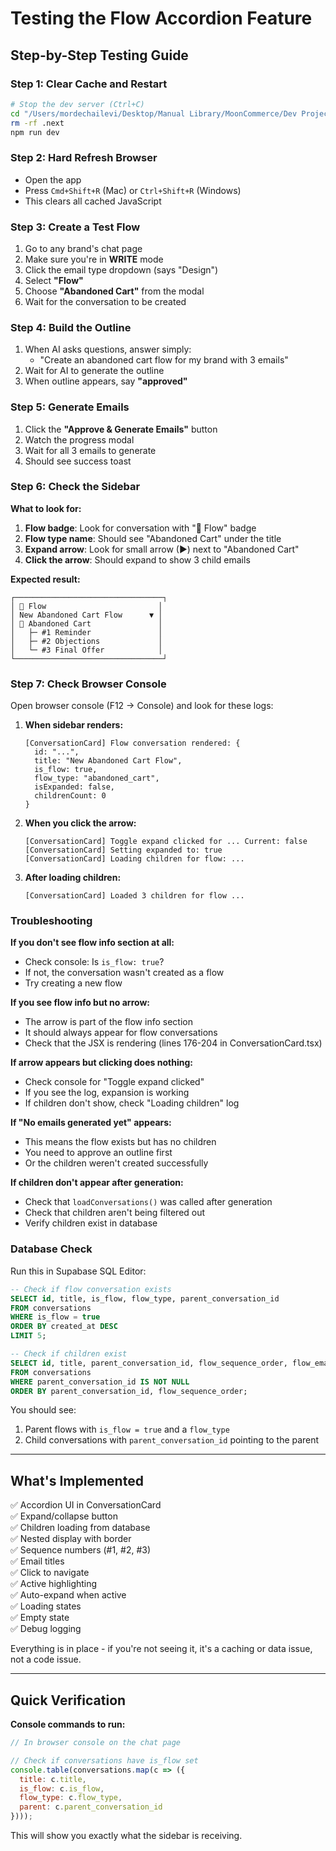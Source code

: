 # Testing the Flow Accordion Feature

## Step-by-Step Testing Guide

### Step 1: Clear Cache and Restart
```bash
# Stop the dev server (Ctrl+C)
cd "/Users/mordechailevi/Desktop/Manual Library/MoonCommerce/Dev Projects/command_center"
rm -rf .next
npm run dev
```

### Step 2: Hard Refresh Browser
- Open the app
- Press `Cmd+Shift+R` (Mac) or `Ctrl+Shift+R` (Windows)
- This clears all cached JavaScript

### Step 3: Create a Test Flow
1. Go to any brand's chat page
2. Make sure you're in **WRITE** mode
3. Click the email type dropdown (says "Design")
4. Select **"Flow"**
5. Choose **"Abandoned Cart"** from the modal
6. Wait for the conversation to be created

### Step 4: Build the Outline
1. When AI asks questions, answer simply:
   - "Create an abandoned cart flow for my brand with 3 emails"
2. Wait for AI to generate the outline
3. When outline appears, say **"approved"**

### Step 5: Generate Emails
1. Click the **"Approve & Generate Emails"** button
2. Watch the progress modal
3. Wait for all 3 emails to generate
4. Should see success toast

### Step 6: Check the Sidebar

**What to look for:**

1. **Flow badge**: Look for conversation with "🔄 Flow" badge
2. **Flow type name**: Should see "Abandoned Cart" under the title
3. **Expand arrow**: Look for small arrow (▶) next to "Abandoned Cart"
4. **Click the arrow**: Should expand to show 3 child emails

**Expected result:**
```
┌─────────────────────────────────┐
│ 🔄 Flow                         │
│ New Abandoned Cart Flow      ▼ │
│ 🛒 Abandoned Cart               │
│   ├─ #1 Reminder               │
│   ├─ #2 Objections             │
│   └─ #3 Final Offer            │
└─────────────────────────────────┘
```

### Step 7: Check Browser Console

Open browser console (F12 → Console) and look for these logs:

1. **When sidebar renders:**
   ```
   [ConversationCard] Flow conversation rendered: {
     id: "...",
     title: "New Abandoned Cart Flow",
     is_flow: true,
     flow_type: "abandoned_cart",
     isExpanded: false,
     childrenCount: 0
   }
   ```

2. **When you click the arrow:**
   ```
   [ConversationCard] Toggle expand clicked for ... Current: false
   [ConversationCard] Setting expanded to: true
   [ConversationCard] Loading children for flow: ...
   ```

3. **After loading children:**
   ```
   [ConversationCard] Loaded 3 children for flow ...
   ```

### Troubleshooting

**If you don't see flow info section at all:**
- Check console: Is `is_flow: true`?
- If not, the conversation wasn't created as a flow
- Try creating a new flow

**If you see flow info but no arrow:**
- The arrow is part of the flow info section
- It should always appear for flow conversations
- Check that the JSX is rendering (lines 176-204 in ConversationCard.tsx)

**If arrow appears but clicking does nothing:**
- Check console for "Toggle expand clicked"
- If you see the log, expansion is working
- If children don't show, check "Loading children" log

**If "No emails generated yet" appears:**
- This means the flow exists but has no children
- You need to approve an outline first
- Or the children weren't created successfully

**If children don't appear after generation:**
- Check that `loadConversations()` was called after generation
- Check that children aren't being filtered out
- Verify children exist in database

### Database Check

Run this in Supabase SQL Editor:

```sql
-- Check if flow conversation exists
SELECT id, title, is_flow, flow_type, parent_conversation_id
FROM conversations
WHERE is_flow = true
ORDER BY created_at DESC
LIMIT 5;

-- Check if children exist
SELECT id, title, parent_conversation_id, flow_sequence_order, flow_email_title
FROM conversations
WHERE parent_conversation_id IS NOT NULL
ORDER BY parent_conversation_id, flow_sequence_order;
```

You should see:
1. Parent flows with `is_flow = true` and a `flow_type`
2. Child conversations with `parent_conversation_id` pointing to the parent

---

## What's Implemented

✅ Accordion UI in ConversationCard  
✅ Expand/collapse button  
✅ Children loading from database  
✅ Nested display with border  
✅ Sequence numbers (#1, #2, #3)  
✅ Email titles  
✅ Click to navigate  
✅ Active highlighting  
✅ Auto-expand when active  
✅ Loading states  
✅ Empty state  
✅ Debug logging  

Everything is in place - if you're not seeing it, it's a caching or data issue, not a code issue.

---

## Quick Verification

**Console commands to run:**

```javascript
// In browser console on the chat page

// Check if conversations have is_flow set
console.table(conversations.map(c => ({
  title: c.title,
  is_flow: c.is_flow,
  flow_type: c.flow_type,
  parent: c.parent_conversation_id
})));
```

This will show you exactly what the sidebar is receiving.


